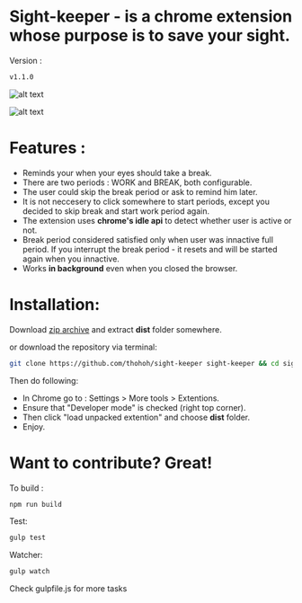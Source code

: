 # Sight-keeper - is a chrome extension whose purpose is to save your sight.
Version :
```bash
v1.1.0
```

![alt text](http://i.imgur.com/LKZfdHU.jpg "Screenshot")

![alt text](http://i.imgur.com/jW2a3Kj.png?1 "Screenshot")


# Features :
- Reminds your when your eyes should take a break.
- There are two periods : WORK and BREAK, both configurable.
- The user could skip the break period or ask to remind him later.
- It is not neccesery to click somewhere to start periods, except you decided to skip break and start work period again.
- The extension uses **chrome's idle api** to detect whether user is active or not.
- Break period considered satisfied only when user was innactive full period. If you interrupt the break period - it resets and will be started again when you innactive. 
- Works **in background** even when you closed the browser.

# Installation:

Download [zip archive](https://github.com/thohoh/sight-keeper/archive/master.zip "zip archive") and extract **dist** folder somewhere.

or download the repository via terminal:

```bash
git clone https://github.com/thohoh/sight-keeper sight-keeper && cd sight-keeper
```

Then do following:
- In Chrome go to : Settings > More tools > Extentions.
- Ensure that "Developer mode" is checked (right top corner).
- Then click "load unpacked extention" and choose **dist** folder.
- Enjoy.


# Want to contribute? Great!

To build :
```bash
npm run build
```
Test:
```bash
gulp test
```
Watcher:
```bash
gulp watch
```

 Check gulpfile.js for more tasks

